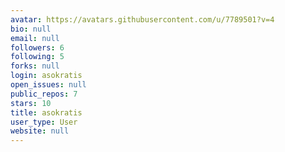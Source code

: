 ```yaml
---
avatar: https://avatars.githubusercontent.com/u/7789501?v=4
bio: null
email: null
followers: 6
following: 5
forks: null
login: asokratis
open_issues: null
public_repos: 7
stars: 10
title: asokratis
user_type: User
website: null
---
```

